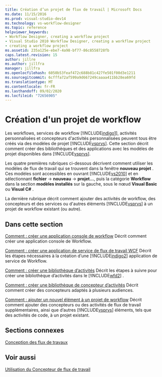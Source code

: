 ```yaml
---
title: Création d’un projet de flux de travail | Microsoft Docs
ms.date: 11/15/2016
ms.prod: visual-studio-dev14
ms.technology: vs-workflow-designer
ms.topic: reference
helpviewer_keywords:
- Workflow Designer, creating a workflow project
- Visual Studio 2010 Workflow Designer, creating a workflow project
- creating a workflow project
ms.assetid: 235a125e-ebe7-4a98-bf77-86c8558728fb
caps.latest.revision: 15
author: jillre
ms.author: jillfra
manager: jillfra
ms.openlocfilehash: 6050b53feaf472c688b81c427fe501f00d3e1211
ms.sourcegitcommit: 6cfffa72af599a9d667249caaaa411bb28ea69fd
ms.translationtype: MT
ms.contentlocale: fr-FR
ms.lasthandoff: 09/02/2020
ms.locfileid: "72656905"
---
```

# <a name="creating-a-workflow-project"></a>Création d'un projet de workflow
Les workflows, services de workflow [!INCLUDE[indigo1](../includes/indigo1-md.md)], activités personnalisées et concepteurs d'activités personnalisées peuvent tous être créés via des modèles de projet [!INCLUDE[vsprvs](../includes/vsprvs-md.md)]. Cette section décrit comment créer des bibliothèques et des applications avec les modèles de projet disponibles dans [!INCLUDE[vsprvs](../includes/vsprvs-md.md)].

 Les quatre premières rubriques ci-dessous décrivent comment utiliser les modèles de flux de travail qui se trouvent dans la fenêtre **nouveau projet** . Ces modèles sont accessibles en ouvrant [!INCLUDE[vs2010](../includes/vs2010-md.md)] et en sélectionnant **fichier**  ->  **nouveau**  ->  **projet...**, puis la catégorie **Workflow** dans la section **modèles installés** sur la gauche, sous le nœud **Visual Basic** ou **Visual C#** .

 La dernière rubrique décrit comment ajouter des activités de workflow, des concepteurs et des services ou d'autres éléments [!INCLUDE[vsprvs](../includes/vsprvs-md.md)] à un projet de workflow existant (ou autre).

## <a name="in-this-section"></a>Dans cette section
 [Comment : créer une application console de workflow](../workflow-designer/how-to-create-a-workflow-console-application.md) Décrit comment créer une application console de Workflow.

 [Comment : créer une application de service de flux de travail WCF](../workflow-designer/how-to-create-a-wcf-workflow-service-application.md) Décrit les étapes nécessaires à la création d’une [!INCLUDE[indigo2](../includes/indigo2-md.md)] application de service de Workflow.

 [Comment : créer une bibliothèque d’activités](../workflow-designer/how-to-create-an-activity-library.md) Décrit les étapes à suivre pour créer une bibliothèque d’activités dans le [!INCLUDE[wfd2](../includes/wfd2-md.md)] .

 [Comment : créer une bibliothèque de concepteur d’activités](../workflow-designer/how-to-create-an-activity-designer-library.md) Décrit comment créer des concepteurs adaptés à plusieurs audiences.

 [Comment : ajouter un nouvel élément à un projet de workflow](../workflow-designer/how-to-add-a-new-item-to-a-workflow-project.md) Décrit comment ajouter des concepteurs ou des activités de flux de travail supplémentaires, ainsi que d’autres [!INCLUDE[vsprvs](../includes/vsprvs-md.md)] éléments, tels que des activités de code, à un projet existant.

## <a name="related-sections"></a>Sections connexes
 [Conception des flux de travaux](https://msdn.microsoft.com/library/41f727b5-b142-4c1b-b046-492b96135ae6)

## <a name="see-also"></a>Voir aussi
 [Utilisation du Concepteur de flux de travail](../workflow-designer/using-the-workflow-designer.md)